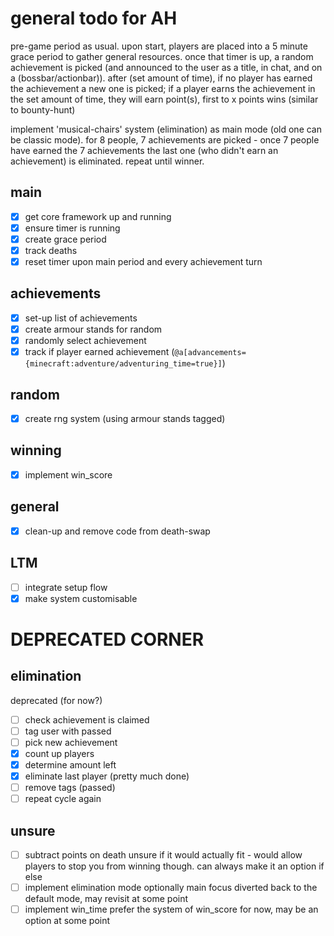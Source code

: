 # general todo for AH

pre-game period as usual. upon start, players are placed into a 5 minute grace period to gather general resources. once that timer is up, a random achievement is picked (and announced to the user as a title, in chat, and on a (bossbar/actionbar)). after (set amount of time), if no player has earned the achievement a new one is picked; if a player earns the achievement in the set amount of time, they will earn point(s), first to x points wins (similar to bounty-hunt)

implement 'musical-chairs' system (elimination) as main mode (old one can be classic mode). for 8 people, 7 achievements are picked - once 7 people have earned the 7 achievements the last one (who didn't earn an achievement) is eliminated. repeat until winner.

## main

- [x] get core framework up and running
- [x] ensure timer is running
- [x] create grace period
- [x] track deaths
- [x] reset timer upon main period and every achievement turn

## achievements

- [x] set-up list of achievements
- [x] create armour stands for random
- [x] randomly select achievement
- [x] track if player earned achievement (`@a[advancements={minecraft:adventure/adventuring_time=true}]`)

## random

- [x] create rng system (using armour stands tagged)

## winning

- [x] implement win_score

## general

- [x] clean-up and remove code from death-swap

## LTM

- [ ] integrate setup flow
- [x] make system customisable

# DEPRECATED CORNER

## elimination
deprecated (for now?)
- [ ] check achievement is claimed
- [ ] tag user with passed
- [ ] pick new achievement
- [x] count up players
- [x] determine amount left
- [x] eliminate last player (pretty much done)
- [ ] remove tags (passed)
- [ ] repeat cycle again

## unsure

- [ ] subtract points on death
unsure if it would actually fit - would allow players to stop you from winning though.
can always make it an option if else
- [ ] implement elimination mode optionally
main focus diverted back to the default mode, may revisit at some point
- [ ] implement win_time
prefer the system of win_score for now, may be an option at some point